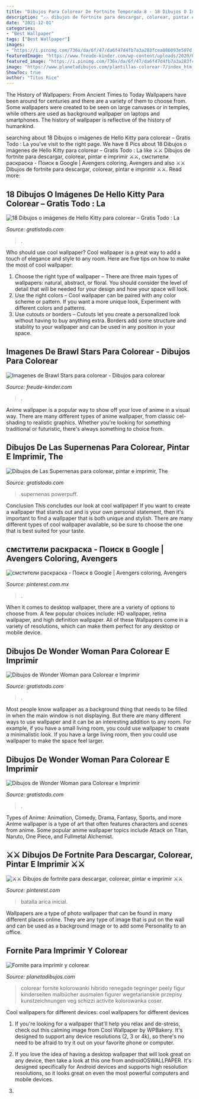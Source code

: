 ```yaml
---
title: "Dibujos Para Colorear De Fortnite Temporada 8 - 18 Dibujos O Imágenes De Hello Kitty Para Colorear – Gratis Todo : La"
description: "⚔⚔ dibujos de fortnite para descargar, colorear, pintar e imprimir ⚔⚔"
date: "2021-12-01"
categories:
- "Best Wallpaper"
tags: ["Best Wallpaper"]
images:
- "https://i.pinimg.com/736x/da/6f/47/da6f47d4fb7a3a283fcea086093e507d.jpg"
featuredImage: "https://www.freude-kinder.com/wp-content/uploads/2020/02/brawl-stars-1-768x576.jpg"
featured_image: "https://i.pinimg.com/736x/da/6f/47/da6f47d4fb7a3a283fcea086093e507d.jpg"
image: "https://www.planetadibujos.com/plantillas-colorear-7/index_htm_files/fornite-18.jpg"
ShowToc: true
author: "Titus Rice"
---
```



The History of Wallpapers: From Ancient Times to Today
Wallpapers have been around for centuries and there are a variety of them to choose from. Some wallpapers were created to be seen on large canvases or in temples, while others are used as background wallpaper on laptops and smartphones. The history of wallpaper is reflective of the history of humankind.

	

		
searching about 18 Dibujos o imágenes de Hello Kitty para colorear – Gratis Todo : La you've visit to the right page. We have 8 Pics about 18 Dibujos o imágenes de Hello Kitty para colorear – Gratis Todo : La like ⚔⚔ Dibujos de fortnite para descargar, colorear, pintar e imprimir ⚔⚔, смстители раскраска - Поиск в Google | Avengers coloring, Avengers and also ⚔⚔ Dibujos de fortnite para descargar, colorear, pintar e imprimir ⚔⚔. Read more:
		
    
## 18 Dibujos O Imágenes De Hello Kitty Para Colorear – Gratis Todo : La

<img loading=lazy src="https://www.gratistodo.com/wp-content/uploads/2016/07/dibujos-hello-kitty-para-colorear-10.jpg" onerror="this.onerror=null;this.src='https://tse3.mm.bing.net/th?id=OIP.xuMGWtOoSN4Vxq7HuLX0KgHaKF&amp;pid=15.1';" alt="18 Dibujos o imágenes de Hello Kitty para colorear – Gratis Todo : La">

_Source: gratistodo.com_

>. 

	

Who should use cool wallpaper?
Cool wallpaper is a great way to add a touch of elegance and style to any room. Here are five tips on how to make the most of cool wallpaper: 
1) Choose the right type of wallpaper – There are three main types of wallpapers: natural, abstract, or floral. You should consider the level of detail that will be needed for your design and how your space will look. 
2) Use the right colors – Cool wallpaper can be paired with any color scheme or pattern. If you want a more unique look, Experiment with different colors and patterns. 
3) Use cutouts or borders – Cutouts let you create a personalized look without having to buy anything extra. Borders add some structure and stability to your wallpaper and can be used in any position in your space.

    
## Imagenes De Brawl Stars Para Colorear - Dibujos Para Colorear

<img loading=lazy src="https://www.freude-kinder.com/wp-content/uploads/2020/02/brawl-stars-1-768x576.jpg" onerror="this.onerror=null;this.src='https://tse3.mm.bing.net/th?id=OIP.mj6YVhkCUvQR1FGS2XGXDAHaFj&amp;pid=15.1';" alt="Imagenes de Brawl Stars para colorear - Dibujos para colorear">

_Source: freude-kinder.com_

>. 

	

Anime wallpaper is a popular way to show off your love of anime in a visual way. There are many different types of anime wallpaper, from classic cel-shading to realistic graphics. Whether you're looking for something traditional or futuristic, there's always something to choice from.

    
## Dibujos De Las Supernenas Para Colorear, Pintar E Imprimir, The

<img loading=lazy src="https://www.gratistodo.com/wp-content/uploads/2017/02/Dibujos-de-Las-Supernenas-para-colorear-4.gif" onerror="this.onerror=null;this.src='https://tse3.mm.bing.net/th?id=OIP.BQQ8hj8BishFqMj_HO4VXAHaG6&amp;pid=15.1';" alt="Dibujos de Las Supernenas para colorear, pintar e imprimir, The">

_Source: gratistodo.com_

>supernenas powerpuff. 

	

Conclusion
This concludes our look at cool wallpaper! If you want to create a wallpaper that stands out and is your own personal statement, then it's important to find a wallpaper that is both unique and stylish. There are many different types of cool wallpaper available, so be sure to choose the one that is best suited for your taste.

    
## смстители раскраска - Поиск в Google | Avengers Coloring, Avengers

<img loading=lazy src="https://i.pinimg.com/736x/a1/77/77/a17777a55063f6742ceeb5ba86dfeb57.jpg" onerror="this.onerror=null;this.src='https://tse4.mm.bing.net/th?id=OIP.TAlsE96wcGp8u-ya5vF6DQHaKc&amp;pid=15.1';" alt="смстители раскраска - Поиск в Google | Avengers coloring, Avengers">

_Source: pinterest.com.mx_

>. 

	

When it comes to desktop wallpaper, there are a variety of options to choose from. A few popular choices include: HD wallpaper, retina wallpaper, and high definition wallpaper. All of these Wallpapers come in a variety of resolutions, which can make them perfect for any desktop or mobile device. 

    
## Dibujos De Wonder Woman Para Colorear E Imprimir

<img loading=lazy src="https://www.gratistodo.com/wp-content/uploads/2017/06/Dibujos-para-colorear-de-Wonder-Woman-2.jpg" onerror="this.onerror=null;this.src='https://tse3.mm.bing.net/th?id=OIP.WPEnxj5BqzY7DpEOYzjISQHaKL&amp;pid=15.1';" alt="Dibujos de Wonder Woman para Colorear e Imprimir">

_Source: gratistodo.com_

>. 

	

Most people know wallpaper as a background thing that needs to be filled in when the main window is not displaying. But there are many different ways to use wallpaper and it can be an interesting addition to any room. For example, if you have a small living room, you could use wallpaper to create a minimalistic look. If you have a large living room, then you could use wallpaper to make the space feel larger.

    
## Dibujos De Wonder Woman Para Colorear E Imprimir

<img loading=lazy src="https://www.gratistodo.com/wp-content/uploads/2017/06/Dibujos-para-colorear-de-Wonder-Woman-12.jpg" onerror="this.onerror=null;this.src='https://tse4.mm.bing.net/th?id=OIP.yyi2pPeg4nq_MJkLte-QMwHaKX&amp;pid=15.1';" alt="Dibujos de Wonder Woman para Colorear e Imprimir">

_Source: gratistodo.com_

>. 

	

Types of Anime: Animation, Comedy, Drama, Fantasy, Sports, and more
Anime wallpaper is a type of art that often features characters and scenes from anime. Some popular anime wallpaper topics include Attack on Titan, Naruto, One Piece, and Fullmetal Alchemist.

    
## ⚔⚔ Dibujos De Fortnite Para Descargar, Colorear, Pintar E Imprimir ⚔⚔

<img loading=lazy src="https://i.pinimg.com/736x/da/6f/47/da6f47d4fb7a3a283fcea086093e507d.jpg" onerror="this.onerror=null;this.src='https://tse4.mm.bing.net/th?id=OIP.L_eczt_5pw-959PJNyzF3QHaKF&amp;pid=15.1';" alt="⚔⚔ Dibujos de fortnite para descargar, colorear, pintar e imprimir ⚔⚔">

_Source: pinterest.com_

>batalla arica inicial. 

	



Wallpapers are a type of photo wallpaper that can be found in many different places online. They are any type of image that is put on the wall and can be used as a background image or to add some Personality to an office.

    
## Fornite Para Imprimir Y Colorear

<img loading=lazy src="https://www.planetadibujos.com/plantillas-colorear-7/index_htm_files/fornite-18.jpg" onerror="this.onerror=null;this.src='https://tse3.mm.bing.net/th?id=OIP.Sf17c28VVnhe9Z6U2Cp_7AAAAA&amp;pid=15.1';" alt="Fornite para imprimir y colorear">

_Source: planetadibujos.com_

>colorear fornite kolorowanki hibrido renegade tegninger peely figur kinderseiten malbücher ausmalen figurer wegetarianskie przepisy kunstzeichnungen veg schizzi activite kolorowanka coser. 

	

Cool wallpapers for different devices:
cool wallpapers for different devices 

1. If you're looking for a wallpaper that'll help you relax and de-stress, check out this calming image from Cool Wallpaper by WPBakery. It's designed to support any device resolutions (2, 3 or 4k), so there's no need to be afraid to try it out on your favorite phone or computer.

2. If you love the idea of having a desktop wallpaper that will look great on any device, then take a look at this one from androidOSWALLPAPER. It's designed specifically for Android devices and supports high resolution resolutions, so it looks great on even the most powerful computers and mobile devices.

3.

